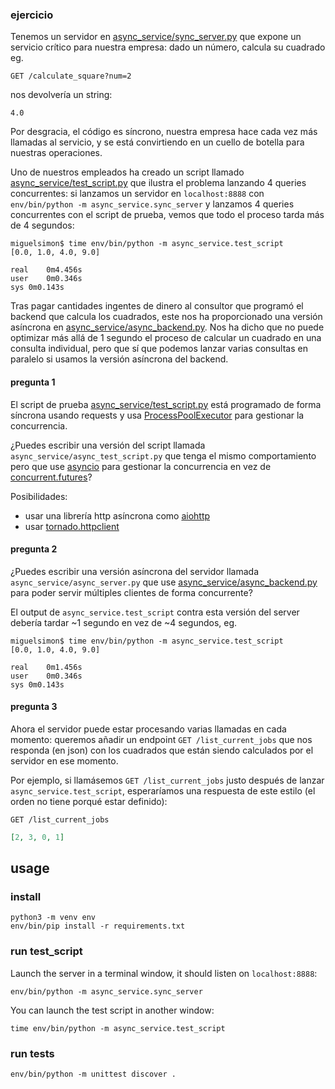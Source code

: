 ### ejercicio

Tenemos un servidor en [async_service/sync_server.py](async_service/sync_server.py) que expone un servicio crítico para nuestra empresa: dado un número, calcula su cuadrado eg.

`GET /calculate_square?num=2`

nos devolvería un string:

```
4.0
```

Por desgracia, el código es síncrono, nuestra empresa hace cada vez más llamadas al servicio, y se está convirtiendo en un cuello de botella para nuestras operaciones.

Uno de nuestros empleados ha creado un script llamado [async_service/test_script.py](async_service/test_script.py) que ilustra el problema lanzando 4 queries concurrentes: si lanzamos un servidor en `localhost:8888` con `env/bin/python -m async_service.sync_server` y lanzamos 4 queries concurrentes con el script de prueba, vemos que todo el proceso tarda más de 4 segundos:

```
miguelsimon$ time env/bin/python -m async_service.test_script
[0.0, 1.0, 4.0, 9.0]

real	0m4.456s
user	0m0.346s
sys	0m0.143s
```

Tras pagar cantidades ingentes de dinero al consultor que programó el backend que calcula los cuadrados, este nos ha proporcionado una versión asíncrona en [async_service/async_backend.py](async_service/async_backend.py). Nos ha dicho que no puede optimizar más allá de 1 segundo el proceso de calcular un cuadrado en una consulta individual, pero que sí que podemos lanzar varias consultas en paralelo si usamos la versión asíncrona del backend.


#### pregunta 1

El script de prueba [async_service/test_script.py](async_service/test_script.py) está programado de forma síncrona usando requests y usa [ProcessPoolExecutor](https://docs.python.org/3/library/concurrent.futures.html#concurrent.futures.ProcessPoolExecutor) para gestionar la concurrencia.

¿Puedes escribir una versión del script llamada `async_service/async_test_script.py` que tenga el mismo comportamiento pero que use [asyncio](https://docs.python.org/3/library/asyncio.html) para gestionar la concurrencia en vez de [concurrent.futures](https://docs.python.org/3/library/concurrent.futures.html)?

Posibilidades:

* usar una librería http asíncrona como [aiohttp](https://docs.aiohttp.org/en/stable/)
* usar [tornado.httpclient](https://www.tornadoweb.org/en/stable/httpclient.html)

#### pregunta 2

¿Puedes escribir una versión asíncrona del servidor llamada `async_service/async_server.py` que use [async_service/async_backend.py](async_service/async_backend.py) para poder servir múltiples clientes de forma concurrente?

El output de `async_service.test_script` contra esta versión del server debería tardar ~1 segundo en vez de ~4 segundos, eg.

```
miguelsimon$ time env/bin/python -m async_service.test_script
[0.0, 1.0, 4.0, 9.0]

real	0m1.456s
user	0m0.346s
sys	0m0.143s
```

#### pregunta 3

Ahora el servidor puede estar procesando varias llamadas en cada momento: queremos añadir un endpoint `GET /list_current_jobs` que nos responda (en json) con los cuadrados que están siendo calculados por el servidor en ese momento.

Por ejemplo, si llamásemos `GET /list_current_jobs` justo después de lanzar `async_service.test_script`, esperaríamos una respuesta de este estilo (el orden no tiene porqué estar definido):

`GET /list_current_jobs`

```json
[2, 3, 0, 1]
```

## usage

### install

```
python3 -m venv env
env/bin/pip install -r requirements.txt
```

### run test_script

Launch the server in a terminal window, it should listen on `localhost:8888`:

```
env/bin/python -m async_service.sync_server
```

You can launch the test script in another window:

```
time env/bin/python -m async_service.test_script
```

### run tests

```
env/bin/python -m unittest discover .
```
